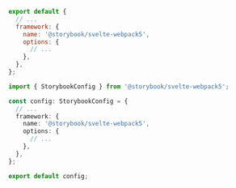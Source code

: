 ```js filename=".storybook/main.js" renderer="svelte" language="js"
export default {
  // ...
  framework: {
    name: '@storybook/svelte-webpack5',
    options: {
      // ...
    },
  },
};
```

```ts filename=".storybook/main.ts" renderer="svelte" language="ts"
import { StorybookConfig } from '@storybook/svelte-webpack5';

const config: StorybookConfig = {
  // ...
  framework: {
    name: '@storybook/svelte-webpack5',
    options: {
      // ...
    },
  },
};

export default config;
```
